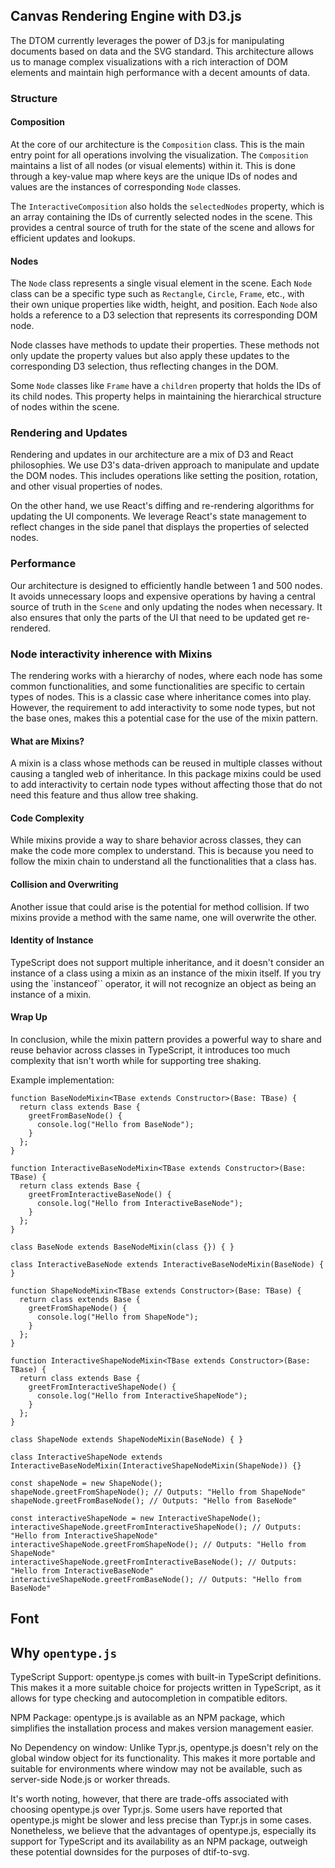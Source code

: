## Canvas Rendering Engine with D3.js
The DTOM currently leverages the power of D3.js for manipulating documents based on data and the SVG standard. This architecture allows us to manage complex visualizations with a rich interaction of DOM elements and maintain high performance with a decent amounts of data.

### Structure

#### Composition
At the core of our architecture is the `Composition` class. This is the main entry point for all operations involving the visualization. The `Composition` maintains a list of all nodes (or visual elements) within it. This is done through a key-value map where keys are the unique IDs of nodes and values are the instances of corresponding `Node` classes. 

The `InteractiveComposition` also holds the `selectedNodes` property, which is an array containing the IDs of currently selected nodes in the scene. This provides a central source of truth for the state of the scene and allows for efficient updates and lookups.

#### Nodes
The `Node` class represents a single visual element in the scene. Each `Node` class can be a specific type such as `Rectangle`, `Circle`, `Frame`, etc., with their own unique properties like width, height, and position. Each `Node` also holds a reference to a D3 selection that represents its corresponding DOM node.

Node classes have methods to update their properties. These methods not only update the property values but also apply these updates to the corresponding D3 selection, thus reflecting changes in the DOM. 

Some `Node` classes like `Frame` have a `children` property that holds the IDs of its child nodes. This property helps in maintaining the hierarchical structure of nodes within the scene.

### Rendering and Updates
Rendering and updates in our architecture are a mix of D3 and React philosophies. We use D3's data-driven approach to manipulate and update the DOM nodes. This includes operations like setting the position, rotation, and other visual properties of nodes. 

On the other hand, we use React's diffing and re-rendering algorithms for updating the UI components. We leverage React's state management to reflect changes in the side panel that displays the properties of selected nodes. 

### Performance
Our architecture is designed to efficiently handle between 1 and 500 nodes. It avoids unnecessary loops and expensive operations by having a central source of truth in the `Scene` and only updating the nodes when necessary. It also ensures that only the parts of the UI that need to be updated get re-rendered.

### Node interactivity inherence with Mixins
The rendering works with a hierarchy of nodes, where each node has some common functionalities, and some functionalities are specific to certain types of nodes. This is a classic case where inheritance comes into play. However, the requirement to add interactivity to some node types, but not the base ones, makes this a potential case for the use of the mixin pattern.

#### What are Mixins?
A mixin is a class whose methods can be reused in multiple classes without causing a tangled web of inheritance. In this package mixins could be used to add interactivity to certain node types without affecting those that do not need this feature and thus allow tree shaking.

#### Code Complexity
While mixins provide a way to share behavior across classes, they can make the code more complex to understand. This is because you need to follow the mixin chain to understand all the functionalities that a class has. 

#### Collision and Overwriting
Another issue that could arise is the potential for method collision. If two mixins provide a method with the same name, one will overwrite the other.

#### Identity of Instance
TypeScript does not support multiple inheritance, and it doesn't consider an instance of a class using a mixin as an instance of the mixin itself. If you try using the `instanceof`` operator, it will not recognize an object as being an instance of a mixin. 

#### Wrap Up
In conclusion, while the mixin pattern provides a powerful way to share and reuse behavior across classes in TypeScript, it introduces too much complexity that isn't worth while for supporting tree shaking.

Example implementation:
```
function BaseNodeMixin<TBase extends Constructor>(Base: TBase) {
  return class extends Base {
    greetFromBaseNode() {
      console.log("Hello from BaseNode");
    }
  };
}

function InteractiveBaseNodeMixin<TBase extends Constructor>(Base: TBase) {
  return class extends Base {
    greetFromInteractiveBaseNode() {
      console.log("Hello from InteractiveBaseNode");
    }
  };
}

class BaseNode extends BaseNodeMixin(class {}) { }

class InteractiveBaseNode extends InteractiveBaseNodeMixin(BaseNode) { }

function ShapeNodeMixin<TBase extends Constructor>(Base: TBase) {
  return class extends Base {
    greetFromShapeNode() {
      console.log("Hello from ShapeNode");
    }
  };
}

function InteractiveShapeNodeMixin<TBase extends Constructor>(Base: TBase) {
  return class extends Base {
    greetFromInteractiveShapeNode() {
      console.log("Hello from InteractiveShapeNode");
    }
  };
}

class ShapeNode extends ShapeNodeMixin(BaseNode) { }

class InteractiveShapeNode extends InteractiveBaseNodeMixin(InteractiveShapeNodeMixin(ShapeNode)) {}

const shapeNode = new ShapeNode();
shapeNode.greetFromShapeNode(); // Outputs: "Hello from ShapeNode"
shapeNode.greetFromBaseNode(); // Outputs: "Hello from BaseNode"

const interactiveShapeNode = new InteractiveShapeNode();
interactiveShapeNode.greetFromInteractiveShapeNode(); // Outputs: "Hello from InteractiveShapeNode"
interactiveShapeNode.greetFromShapeNode(); // Outputs: "Hello from ShapeNode"
interactiveShapeNode.greetFromInteractiveBaseNode(); // Outputs: "Hello from InteractiveBaseNode"
interactiveShapeNode.greetFromBaseNode(); // Outputs: "Hello from BaseNode"
```

## Font

## Why `opentype.js`

TypeScript Support: opentype.js comes with built-in TypeScript definitions. This makes it a more suitable choice for projects written in TypeScript, as it allows for type checking and autocompletion in compatible editors.

NPM Package: opentype.js is available as an NPM package, which simplifies the installation process and makes version management easier.

No Dependency on window: Unlike Typr.js, opentype.js doesn't rely on the global window object for its functionality. This makes it more portable and suitable for environments where window may not be available, such as server-side Node.js or worker threads.

It's worth noting, however, that there are trade-offs associated with choosing opentype.js over Typr.js. Some users have reported that opentype.js might be slower and less precise than Typr.js in some cases. Nonetheless, we believe that the advantages of opentype.js, especially its support for TypeScript and its availability as an NPM package, outweigh these potential downsides for the purposes of dtif-to-svg.
